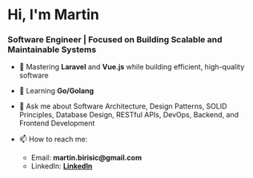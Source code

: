 <h1 align="left">Hi, I'm Martin</h1> 
<h3 align="left">Software Engineer | Focused on Building Scalable and Maintainable Systems</h3>

- 🔭 Mastering **Laravel** and **Vue.js** while building efficient, high-quality software

- 🌱 Learning **Go/Golang**

- 💬 Ask me about Software Architecture, Design Patterns, SOLID Principles, Database Design, RESTful APIs, DevOps, Backend, and Frontend Development

- 📫 How to reach me:
  <ul>
    <li>Email: <b>martin.birisic@gmail.com</b></li>
    <li>LinkedIn: <b><a href="https://www.linkedin.com/in/web-developer-martin/" target="_blank">LinkedIn</a></b></li>
  </ul> 
